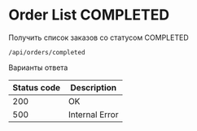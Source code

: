 Order List COMPLETED
===================

Получить список заказов со статусом COMPLETED

```shell title="Method <span class='color-method'>GET</span>"
/api/orders/completed
```

Варианты ответа

| Status code                          | Description    |
|--------------------------------------|----------------|
| <span class='color-200'>200</span>   | OK             |
| <span class='color-error'>500</span> | Internal Error |